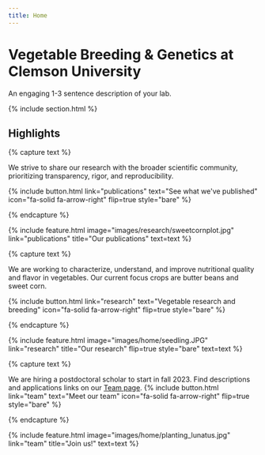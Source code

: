 ```yaml
---
title: Home
---
```


# Vegetable Breeding & Genetics at Clemson University

An engaging 1-3 sentence description of your lab.

{% include section.html %}

## Highlights

{% capture text %}

We strive to share our research with the broader scientific community, prioritizing transparency, rigor, and reproducibility.

{%
  include button.html
  link="publications"
  text="See what we've published"
  icon="fa-solid fa-arrow-right"
  flip=true
  style="bare"
%}

{% endcapture %}

{%
  include feature.html
  image="images/research/sweetcornplot.jpg"
  link="publications"
  title="Our publications"
  text=text
%}

{% capture text %}

We are working to characterize, understand, and improve nutritional quality and flavor in vegetables. Our current focus crops are butter beans and sweet corn.

{%
  include button.html
  link="research"
  text="Vegetable research and breeding"
  icon="fa-solid fa-arrow-right"
  flip=true
  style="bare"
%}

{% endcapture %}

{%
  include feature.html
  image="images/home/seedling.JPG"
  link="research"
  title="Our research"
  flip=true
  style="bare"
  text=text
%}

{% capture text %}

We are hiring a postdoctoral scholar to start in fall 2023. Find descriptions and applications links on our [Team page](team).
{%
  include button.html
  link="team"
  text="Meet our team"
  icon="fa-solid fa-arrow-right"
  flip=true
  style="bare"
%}

{% endcapture %}

{%
  include feature.html
  image="images/home/planting_lunatus.jpg"
  link="team"
  title="Join us!"
  text=text
%}
